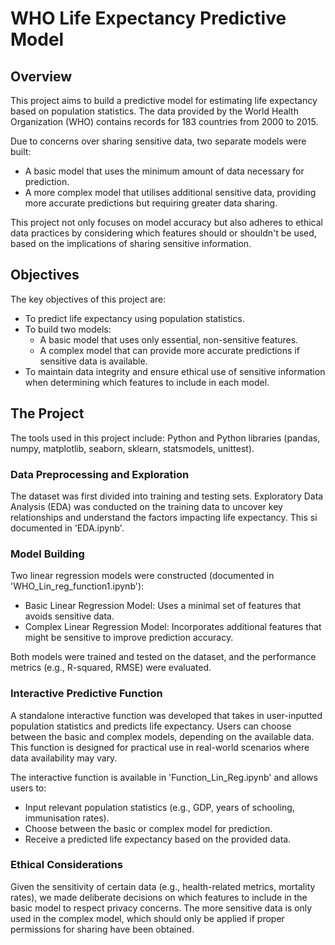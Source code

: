 # WHO Life Expectancy Predictive Model
## Overview

This project aims to build a predictive model for estimating life expectancy based on population statistics. The data provided by the World Health Organization (WHO) contains records for 183 countries from 2000 to 2015.

Due to concerns over sharing sensitive data, two separate models were built:

* A basic model that uses the minimum amount of data necessary for prediction.
* A more complex model that utilises additional sensitive data, providing more accurate predictions but requiring greater data sharing.

This project not only focuses on model accuracy but also adheres to ethical data practices by considering which features should or shouldn't be used, based on the implications of sharing sensitive information.

## Objectives

The key objectives of this project are:

* To predict life expectancy using population statistics.
* To build two models:
  * A basic model that uses only essential, non-sensitive features.
  * A complex model that can provide more accurate predictions if sensitive data is available.
* To maintain data integrity and ensure ethical use of sensitive information when determining which features to include in each model.

## The Project

The tools used in this project include: Python and Python libraries (pandas, numpy, matplotlib, seaborn, sklearn, statsmodels, unittest).

### Data Preprocessing and Exploration

The dataset was first divided into training and testing sets. Exploratory Data Analysis (EDA) was conducted on the training data to uncover key relationships and understand the factors impacting life expectancy. This si documented in 'EDA.ipynb'.

### Model Building

Two linear regression models were constructed (documented in 'WHO_Lin_reg_function1.ipynb'):

* Basic Linear Regression Model: Uses a minimal set of features that avoids sensitive data.
* Complex Linear Regression Model: Incorporates additional features that might be sensitive to improve prediction accuracy.

Both models were trained and tested on the dataset, and the performance metrics (e.g., R-squared, RMSE) were evaluated.

### Interactive Predictive Function

A standalone interactive function was developed that takes in user-inputted population statistics and predicts life expectancy. Users can choose between the basic and complex models, depending on the available data. This function is designed for practical use in real-world scenarios where data availability may vary.

The interactive function is available in 'Function_Lin_Reg.ipynb' and allows users to:

* Input relevant population statistics (e.g., GDP, years of schooling, immunisation rates).
* Choose between the basic or complex model for prediction.
* Receive a predicted life expectancy based on the provided data.

### Ethical Considerations

Given the sensitivity of certain data (e.g., health-related metrics, mortality rates), we made deliberate decisions on which features to include in the basic model to respect privacy concerns. The more sensitive data is only used in the complex model, which should only be applied if proper permissions for sharing have been obtained.
